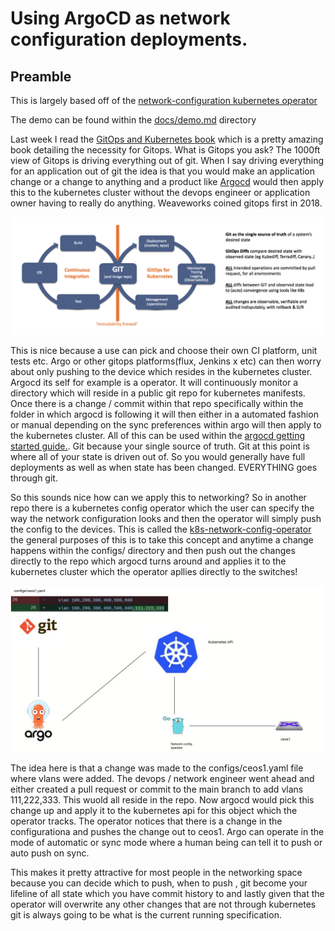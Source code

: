 # Using ArgoCD as network configuration deployments.

## Preamble

This is largely based off of the [network-configuration kubernetes operator](https://github.com/burnyd/k8s-network-config-operator)

The demo can be found within the [docs/demo.md](https://github.com/burnyd/argocd-network/blob/master/docs/demo.md) directory

Last week I read the [GitOps and Kubernetes book](https://www.manning.com/books/gitops-and-kubernetes) which is a pretty amazing book detailing the necessity for Gitops.  What is Gitops you ask?  The 1000ft view of Gitops is driving everything out of git.  When I say driving everything for an application out of git the idea is that you would make an application change or a change to anything and a product like [Argocd](https://argoproj.github.io/cd/) would then apply this to the kubernetes cluster without the devops engineer or application owner having to really do anything.  Weaveworks coined gitops first in 2018.

![Alt text](/images/gitops.jpg?raw=true "gitops")

This is nice because a use can pick and choose their own CI platform, unit tests etc.  Argo or other gitops platforms(flux, Jenkins x etc) can then worry about only pushing to the device which resides in the kubernetes cluster. Argocd its self for example is a operator.  It will continuously monitor a directory which will reside in a public git repo for kubernetes manifests.  Once there is a change / commit within that repo specifically within the folder in which argocd is following it will then either in a automated fashion or manual depending on the sync preferences within argo will then apply to the kubernetes cluster.  All of this can be used within the [argocd getting started guide.](https://argo-cd.readthedocs.io/en/stable/getting_started/).  Git because your single source of truth.  Git at this point is where all of your state is driven out of.  So you would generally have full deployments as well as when state has been changed.  EVERYTHING goes through git.

So this sounds nice how can we apply this to networking?  So in another repo there is a kubernetes config operator which the user can specify the way the network configuration looks and then the operator will simply push the config to the devices.  This is called the [k8s-network-config-operator](https://github.com/burnyd/k8s-network-config-operator) the general purposes of this is to take this concept and anytime a change happens within the configs/ directory and then push out the changes directly to the repo which argocd turns around and applies it to the kubernetes cluster which the operator apllies directly to the switches!

![Alt text](/images/argopush.jpg?raw=true "argo")

The idea here is that a change was made to the configs/ceos1.yaml file where vlans were added.  The devops / network engineer went ahead and either created a pull request or commit to the main branch to add vlans 111,222,333.  This wuold all reside in the repo.  Now argocd would pick this change up and apply it to the kubernetes api for this object which the operator tracks.  The operator notices that there is a change in the configurationa and pushes the change out to ceos1.  Argo can operate in the mode of automatic or sync mode where a human being can tell it to push or auto push on sync.

This makes it pretty attractive for most people in the networking space because you can decide which to push, when to push , git become your lifeline of all state which you have commit history to and lastly given that the operator will overwrite any other changes that are not through kubernetes git is always going to be what is the current running specification.
